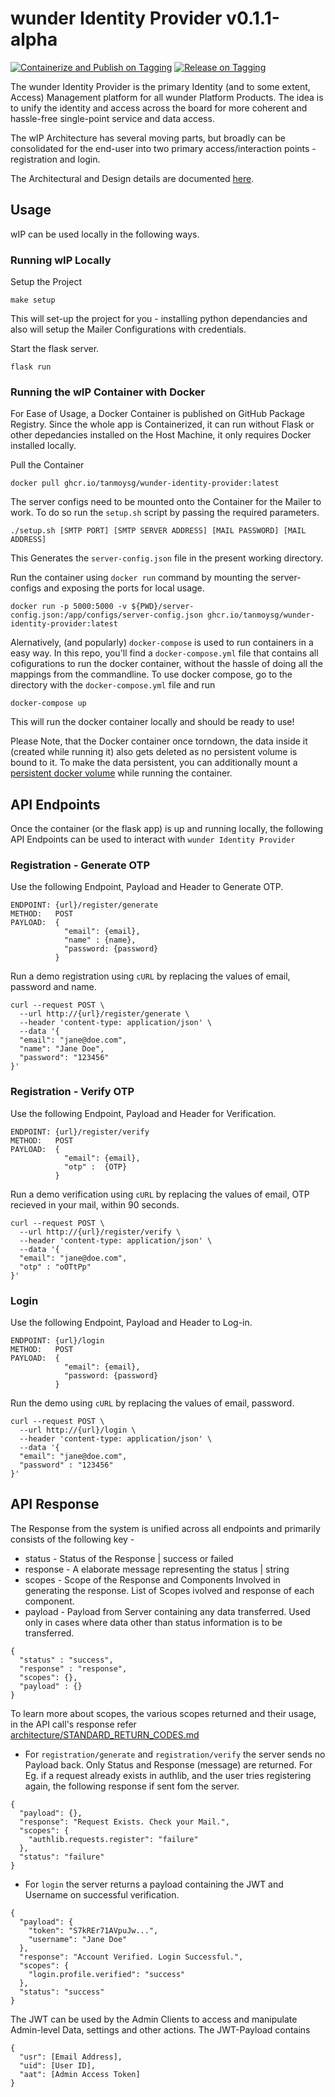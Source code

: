 # wunder Identity Provider v0.1.1-alpha

[![Containerize and Publish on Tagging](https://github.com/TanmoySG/wunder-identity-provider/actions/workflows/containerize-and-publish.yml/badge.svg)](https://github.com/TanmoySG/wunder-identity-provider/actions/workflows/containerize-and-publish.yml) [![Release on Tagging](https://github.com/TanmoySG/wunder-identity-provider/actions/workflows/release-on-github.yml/badge.svg)](https://github.com/TanmoySG/wunder-identity-provider/actions/workflows/release-on-github.yml) 

The wunder Identity Provider is the primary Identity (and to some extent, Access) Management platform for all wunder Platform Products. The idea is to unify the identity and access across the board for more coherent and hassle-free single-point service and data access.

The wIP Architecture has several moving parts, but broadly can be consolidated for the end-user into two primary access/interaction points - registration and login. 

The Architectural and Design details are documented [here](./architecture/README.md).


## Usage

wIP can be used locally in the following ways.

### Running wIP Locally

Setup the Project
```
make setup
```
This will set-up the project for you - installing python dependancies and also will setup the Mailer Configurations with credentials.


Start the flask server.
```
flask run
```

### Running the wIP Container with Docker

For Ease of Usage, a Docker Container is published on GitHub Package Registry. Since the whole app is Containerized, it can run without Flask or other depedancies installed on the Host Machine, it only requires Docker installed locally.

Pull the Container
```
docker pull ghcr.io/tanmoysg/wunder-identity-provider:latest
```
The server configs need to be mounted onto the Container for the Mailer to work. To do so run the `setup.sh` script by passing the required parameters.
```
./setup.sh [SMTP PORT] [SMTP SERVER ADDRESS] [MAIL PASSWORD] [MAIL ADDRESS]
```
This Generates the `server-config.json` file in the present working directory.


Run the container using `docker run` command by mounting the server-configs and exposing the ports for local usage.
```
docker run -p 5000:5000 -v ${PWD}/server-config.json:/app/configs/server-config.json ghcr.io/tanmoysg/wunder-identity-provider:latest
```
Alernatively, (and popularly) `docker-compose` is used to run containers in a easy way. In this repo, you'll find a `docker-compose.yml` file that contains all cofigurations to run the docker container, without the hassle of doing all the mappings from the commandline. To use docker compose, go to the directory with the `docker-compose.yml` file and run
```
docker-compose up
```
This will run the docker container locally and should be ready to use!

Please Note, that the Docker container once torndown, the data inside it (created while running it) also gets deleted as no persistent volume is bound to it. To make the data persistent, you can additionally mount a [persistent docker volume](https://www.google.com/search?q=persistent+docker+volume&oq=persistent+docker+&aqs=chrome.0.0i20i263i512j0i512j69i57j0i512j0i22i30l6.3001j1j9&sourceid=chrome&ie=UTF-8) while running the container.

## API Endpoints

Once the container (or the flask app) is up and running locally, the following API Endpoints can be used to interact with `wunder Identity Provider`

### Registration - Generate OTP

Use the following Endpoint, Payload and Header to Generate OTP.

```
ENDPOINT: {url}/register/generate
METHOD:   POST
PAYLOAD:  {
            "email": {email},
            "name" : {name},
            "password: {password}
          }
```
Run a demo registration using `cURL` by replacing the values of email, password and name.

```
curl --request POST \
  --url http://{url}/register/generate \
  --header 'content-type: application/json' \
  --data '{
  "email": "jane@doe.com",
  "name": "Jane Doe",
  "password": "123456"
}'
```

### Registration - Verify OTP

Use the following Endpoint, Payload and Header for Verification.

```
ENDPOINT: {url}/register/verify
METHOD:   POST
PAYLOAD:  {
            "email": {email},
            "otp" :  {OTP}
          }
```
Run a demo verification using `cURL` by replacing the values of email, OTP recieved in your mail, within 90 seconds.
```
curl --request POST \
  --url http://{url}/register/verify \
  --header 'content-type: application/json' \
  --data '{
  "email": "jane@doe.com",
  "otp" : "oOTtPp"
}'
```

### Login

Use the following Endpoint, Payload and Header to Log-in.

```
ENDPOINT: {url}/login
METHOD:   POST
PAYLOAD:  {
            "email": {email},
            "password: {password}
          }
```

Run the demo using `cURL` by replacing the values of email, password.
```
curl --request POST \
  --url http://{url}/login \
  --header 'content-type: application/json' \
  --data '{
  "email": "jane@doe.com",
  "password" : "123456"
}'
```

## API Response

The Response from the system is unified across all endpoints and primarily consists of the following key -

- status - Status of the Response | success or failed
- response - A elaborate message representing the status | string
- scopes - Scope of the Response and Components Involved in generating the response. List of Scopes ivolved and response of each component.
- payload - Payload from Server containing any data transferred. Used only in cases where data other than status information is to be transferred.

```
{
  "status" : "success",
  "response" : "response",
  "scopes": {},
  "payload" : {}
}
```

To learn more about scopes, the various scopes returned and their usage, in the API call's response refer [architecture/STANDARD_RETURN_CODES.md](./architecture/STANDARD_RETURN_CODES.md)

- For `registration/generate` and `registration/verify` the server sends no Payload back. Only Status and Response (message) are returned. For Eg. if a request already exists in authlib, and the user tries registering again, the following response if sent fom the server.
```
{
  "payload": {},
  "response": "Request Exists. Check your Mail.",
  "scopes": {
    "authlib.requests.register": "failure"
  },
  "status": "failure"
}
```
- For `login` the server returns a payload containing the JWT and Username on successful verification.
```
{
  "payload": {
    "token": "S7kREr71AVpuJw...",
    "username": "Jane Doe"
  },
  "response": "Account Verified. Login Successful.",
  "scopes": {
    "login.profile.verified": "success"
  },
  "status": "success"
}
```

The JWT can be used by the Admin Clients to access and manipulate Admin-level Data, settings and other actions. The JWT-Payload contains 
```
{
  "usr": [Email Address],
  "uid": [User ID],
  "aat": [Admin Access Token]
}
```
